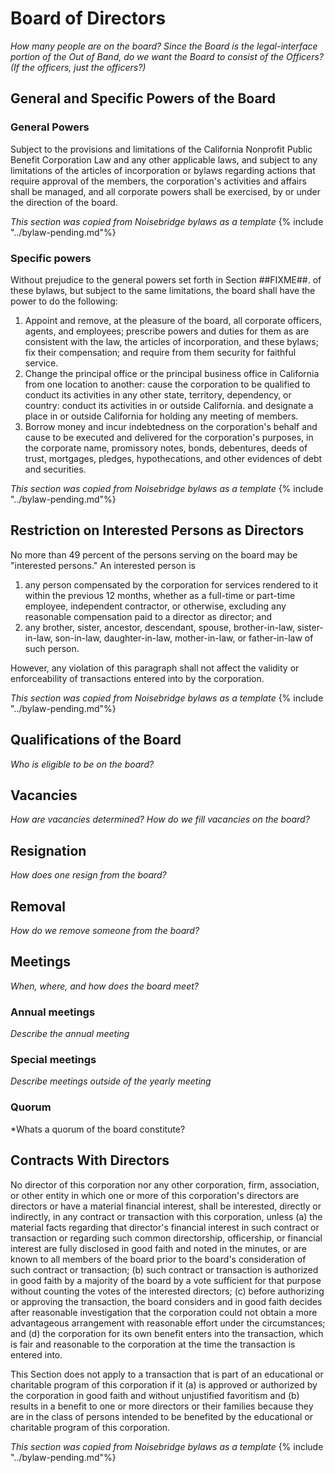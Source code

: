 # Board of Directors
*How many people are on the board? Since the Board is the legal-interface portion of the Out of Band, do we want the Board to consist of the Officers? (If the officers, just the officers?)*
## General and Specific Powers of the Board
### General Powers
Subject to the provisions and limitations of the California Nonprofit Public Benefit Corporation Law and any other applicable laws, and subject to any limitations of the articles of incorporation or bylaws regarding actions that require approval of the members, the corporation's activities and affairs shall be managed, and all corporate powers shall be exercised, by or under the direction of the board.

*This section was copied from Noisebridge bylaws as a template*
{% include "../bylaw-pending.md"%}
### Specific powers
Without prejudice to the general powers set forth in Section ##FIXME##. of these bylaws, but subject to the same limitations, the board shall have the power to do the following:

1. Appoint and remove, at the pleasure of the board, all corporate officers, agents, and employees; prescribe powers and duties for them as are consistent with the law, the articles of incorporation, and these bylaws; fix their compensation; and require from them security for faithful service.
2. Change the principal office or the principal business office in California from one location to another: cause the corporation to be qualified to conduct its activities in any other state, territory, dependency, or country: conduct its activities in or outside California. and designate a place in or outside California for holding any meeting of members.
3. Borrow money and incur indebtedness on the corporation's behalf and cause to be executed and delivered for the corporation's purposes, in the corporate name, promissory notes, bonds, debentures, deeds of trust, mortgages, pledges, hypothecations, and other evidences of debt and securities.

*This section was copied from Noisebridge bylaws as a template*
{% include "../bylaw-pending.md"%}

## Restriction on Interested Persons as Directors
No more than 49 percent of the persons serving on the board may be "interested persons." An interested person is

1. any person compensated by the corporation for services rendered to it within the previous 12 months, whether as a full-time or part-time employee, independent contractor, or otherwise, excluding any reasonable compensation paid to a director as director; and
2. any brother, sister, ancestor, descendant, spouse, brother-in-law, sister-in-law, son-in-law, daughter-in-law, mother-in-law, or father-in-law of such person.

However, any violation of this paragraph shall not affect the validity or enforceability of transactions entered into by the corporation.

*This section was copied from Noisebridge bylaws as a template*
{% include "../bylaw-pending.md"%}

## Qualifications of the Board
*Who is eligible to be on the board?*
## Vacancies
*How are vacancies determined?*
*How do we fill vacancies on the board?*
## Resignation
*How does one resign from the board?*
## Removal
*How do we remove someone from the board?*
## Meetings
*When, where, and how does the board meet?*
### Annual meetings
*Describe the annual meeting*
### Special meetings
*Describe meetings outside of the yearly meeting*
### Quorum
*Whats a quorum of the board constitute?
## Contracts With Directors
No director of this corporation nor any other corporation, firm, association, or other entity in which one or more of this corporation's directors are directors or have a material financial interest, shall be interested, directly or indirectly, in any contract or transaction with this corporation, unless (a) the material facts regarding that director's financial interest in such contract or transaction or regarding such common directorship, officership, or financial interest are fully disclosed in good faith and noted in the minutes, or are known to all members of the board prior to the board's consideration of such contract or transaction; (b) such contract or transaction is authorized in good faith by a majority of the board by a vote sufficient for that purpose without counting the votes of the interested directors; (c) before authorizing or approving the transaction, the board considers and in good faith decides after reasonable investigation that the corporation could not obtain a more advantageous arrangement with reasonable effort under the circumstances; and (d) the corporation for its own benefit enters into the transaction, which is fair and reasonable to the corporation at the time the transaction is entered into.

This Section does not apply to a transaction that is part of an educational or charitable program of this corporation if it (a) is approved or authorized by the corporation in good faith and without unjustified favoritism and (b) results in a benefit to one or more directors or their families because they are in the class of persons intended to be benefited by the educational or charitable program of this corporation.

*This section was copied from Noisebridge bylaws as a template*
{% include "../bylaw-pending.md"%}